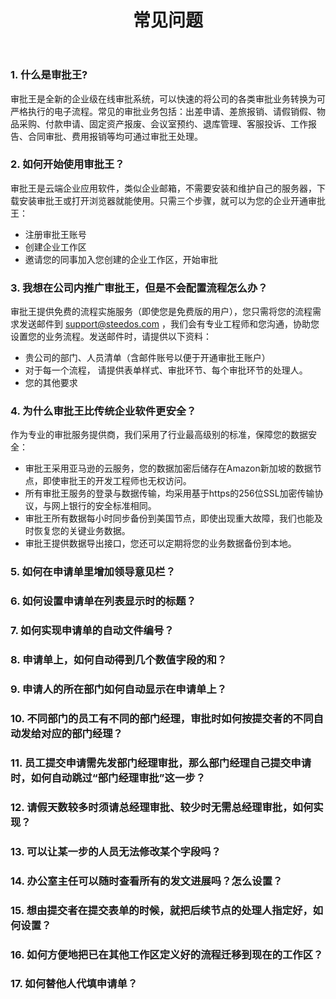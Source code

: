 ﻿---
title: 常见问题
---

### 1. 什么是审批王?

审批王是全新的企业级在线审批系统，可以快速的将公司的各类审批业务转换为可严格执行的电子流程。常见的审批业务包括：出差申请、差旅报销、请假销假、物品采购、付款申请、固定资产报废、会议室预约、退库管理、客服投诉、工作报告、合同审批、费用报销等均可通过审批王处理。

### 2. 如何开始使用审批王？

审批王是云端企业应用软件，类似企业邮箱，不需要安装和维护自己的服务器，下载安装审批王或打开浏览器就能使用。只需三个步骤，就可以为您的企业开通审批王：

- 注册审批王账号
- 创建企业工作区
- 邀请您的同事加入您创建的企业工作区，开始审批

### 3. 我想在公司内推广审批王，但是不会配置流程怎么办？

审批王提供免费的流程实施服务（即使您是免费版的用户），您只需将您的流程需求发送邮件到 support@steedos.com ，我们会有专业工程师和您沟通，协助您设置您的业务流程。发送邮件时，请提供以下资料：

- 贵公司的部门、人员清单（含邮件账号以便于开通审批王账户）
- 对于每一个流程， 请提供表单样式、审批环节、每个审批环节的处理人。
- 您的其他要求

### 4. 为什么审批王比传统企业软件更安全？

作为专业的审批服务提供商，我们采用了行业最高级别的标准，保障您的数据安全：

- 审批王采用亚马逊的云服务，您的数据加密后储存在Amazon新加坡的数据节点，即使审批王的开发工程师也无权访问。
- 所有审批王服务的登录与数据传输，均采用基于https的256位SSL加密传输协议，与网上银行的安全标准相同。
- 审批王所有数据每小时同步备份到美国节点，即使出现重大故障，我们也能及时恢复您的关键业务数据。
- 审批王提供数据导出接口，您还可以定期将您的业务数据备份到本地。

### 5. 如何在申请单里增加领导意见栏？

### 6. 如何设置申请单在列表显示时的标题？

### 7. 如何实现申请单的自动文件编号？

### 8. 申请单上，如何自动得到几个数值字段的和？

### 9. 申请人的所在部门如何自动显示在申请单上？

### 10. 不同部门的员工有不同的部门经理，审批时如何按提交者的不同自动发给对应的部门经理？

### 11. 员工提交申请需先发部门经理审批，那么部门经理自己提交申请时，如何自动跳过“部门经理审批”这一步？

### 12. 请假天数较多时须请总经理审批、较少时无需总经理审批，如何实现？

### 13. 可以让某一步的人员无法修改某个字段吗？

### 14. 办公室主任可以随时查看所有的发文进展吗？怎么设置？

### 15. 想由提交者在提交表单的时候，就把后续节点的处理人指定好，如何设置？

### 16. 如何方便地把已在其他工作区定义好的流程迁移到现在的工作区？

### 17. 如何替他人代填申请单？